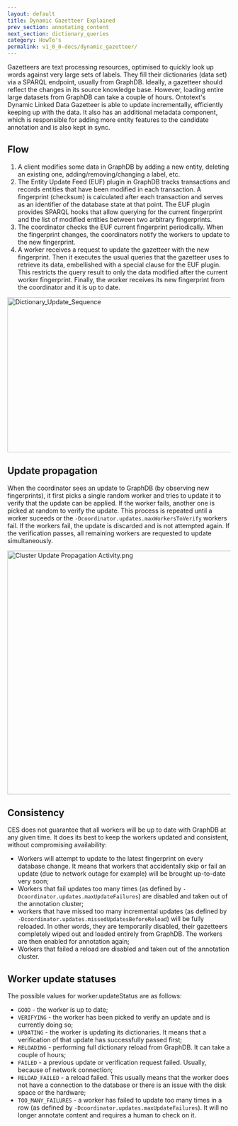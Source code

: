 ```yaml
---
layout: default
title: Dynamic Gazetteer Explained
prev_section: annotating_content
next_section: dictionary_queries
category: HowTo's
permalink: v1_0_0-docs/dynamic_gazetteer/
---
```


Gazetteers are text processing resources, optimised to quickly look up words against very large sets of labels. They fill their dictionaries (data set) via a SPARQL endpoint, usually from GraphDB. Ideally, a gazetteer should reflect the changes in its source knowledge base. However, loading entire large datasets from GraphDB can take a couple of hours. Ontotext's Dynamic Linked Data Gazetteer is able to update incrementally, efficiently keeping up with the data. It also has an additional metadata component, which is responsible for adding more entity features to the candidate annotation and is also kept in sync.

## Flow

1. A client modifies some data in GraphDB by adding a new entity, deleting an existing one, adding/removing/changing a label, etc.
2. The Entity Update Feed (EUF) plugin in GraphDB tracks transactions and records entities that have been modified in each transaction. A fingerprint (checksum) is calculated after each transaction and serves as an identifier of the database state at that point. The EUF plugin provides SPARQL hooks that allow querying for the current fingerprint and the list of modified entities between two arbitrary fingerprints.
3. The coordinator checks the EUF current fingerprint periodically. When the fingerprint changes, the coordinators notify the workers to update to the new fingerprint.
4. A worker receives a request to update the gazetteer with the new fingerprint. Then it executes the usual queries that the gazetteer uses to retrieve its data, embellished with a special clause for the EUF plugin. This restricts the query result to only the data modified after the current worker fingerprint. Finally, the worker receives its new fingerprint from the coordinator and it is up to date.

<img src="{{ site.baseurl }}/img/Dictionary_Update_Sequence.png" alt="Dictionary_Update_Sequence" style="width:800px;height:350px; overflow: 0 auto">

## Update propagation

When the coordinator sees an update to GraphDB (by observing new fingerprints), it first picks a single random worker and tries to update it to verify that the update can be applied. If the worker fails, another one is picked at random to verify the update. This process is repeated until a worker suceeds or the `-Dcoordinator.updates.maxWorkersToVerify` workers fail. If the workers fail, the update is discarded and is not attempted again. If the verification passes, all remaining workers are requested to update simultaneously.

<img src="{{ site.baseurl }}/img/Cluster Update Propagation Activity.png" alt="Cluster Update Propagation Activity.png" style="width:700px;height:550px; overflow: 0 auto">

## Consistency

CES does not guarantee that all workers will be up to date with GraphDB at any given time. It does its best to keep the workers updated and consistent, without compromising availability:

* Workers will attempt to update to the latest fingerprint on every database change. It means that workers that accidentally skip or fail an update (due to network outage for example) will be brought up-to-date very soon;
* Workers that fail updates too many times (as defined by `-Dcoordinator.updates.maxUpdateFailures`) are disabled and taken out of the annotation cluster;
* workers that have missed too many incremental updates (as defined by `-Dcoordinator.updates.missedUpdatesBeforeReload`) will be fully reloaded. In other words, they are temporarily disabled, their gazetteers completely wiped out and loaded entirely from GraphDB. The workers are then enabled for annotation again;
* Workers that failed a reload are disabled and taken out of the annotation cluster.

## Worker update statuses

The possible values for worker.updateStatus are as follows:

* `GOOD` - the worker is up to date;
* `VERIFYING` - the worker has been picked to verify an update and is currently doing so;
* `UPDATING` - the worker is updating its dictionaries. It means that a verification of that update has successfully passed first;
* `RELOADING` - performing full dictionary reload from GraphDB. It can take a couple of hours;
* `FAILED` - a previous update or verification request failed. Usually, because of network connection;
* `RELOAD_FAILED` - a reload failed. This usually means that the worker does not have a connection to the database or there is an issue with the disk space or the hardware;
* `TOO_MANY_FAILURES` - a worker has failed to update too many times in a row (as defined by `-Dcoordinator.updates.maxUpdateFailures`). It will no longer annotate content and requires a human to check on it.
